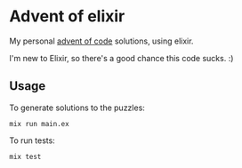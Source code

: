 # Advent of elixir

My personal [advent of code](https://adventofcode.com/) solutions, using elixir.

I'm new to Elixir, so there's a good chance this code sucks. :)

## Usage

To generate solutions to the puzzles:

```
mix run main.ex
```

To run tests:

```
mix test
```
